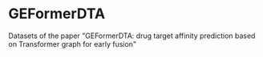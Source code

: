 # GEFormerDTA
Datasets of the paper "GEFormerDTA: drug target affinity prediction based on Transformer graph for early fusion"
